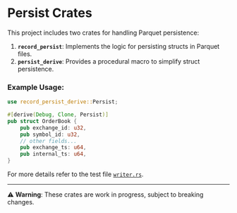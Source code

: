 # Persist Crates

This project includes two crates for handling Parquet persistence:

1. **`record_persist`**: Implements the logic for persisting structs in Parquet files.
2. **`persist_derive`**: Provides a procedural macro to simplify struct persistence.

### Example Usage:

```rust
use record_persist_derive::Persist;

#[derive(Debug, Clone, Persist)]
pub struct OrderBook {
    pub exchange_id: u32,
    pub symbol_id: u32,
    // other fields...
    pub exchange_ts: u64,
    pub internal_ts: u64,
}
```

For more details refer to the test file [`writer.rs`](tests/writer.rs).

---

⚠️ **Warning**: These crates are work in progress, subject to breaking changes.
